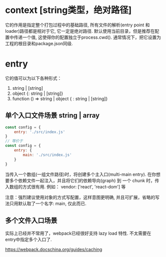 # context [string类型，绝对路径]
它的作用是指定整个打包过程中的基础路径, 所有文件的解析(entry point 和 loader)路径都是相对于它, 它一定是绝对路径.
默认使用当前目录，但是推荐在配置中传递一个值, 这使得你的配置独立于process.cwd().
通常情况下，把它设置为工程的根目录和package.json同级.


# entry
它的值可以为以下各种形式：
1. string | [string]
2. object {<key>: string | [string]}
3. function () => string | object { <key>: string | [string]}

## 单个入口文件场景  string | array
```js
const config = {
    entry: './src/index.js'
} 
// 等价于
const config = {
    entry: {
        main: './src/index.js'
    }
}
```
当传入一个数组(一组文件路径)时，将创建多个主入口(multi-main entry). 在你想要多个依赖文件一起注入，并且将它们的依赖导向(graph) 到 一个 chunk 时，传入数组的方式很有用.
例如： vendor: ['react', 'react-dom'] 等

注意：强烈建议使用对象的方式写配置，这样意图更明确, 并且可扩展，省略的写法只用默认取了一个名字: main, 仅此而已.

## 多个文件入口场景
实际上已经并不常用了，webpack已经很好支持 lazy load 特性. 不太需要在entry中指定多个入口了.

https://webpack.docschina.org/guides/caching
